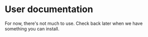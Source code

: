 # User documentation

For now, there's not much to use. Check back later when we have something you
can install.
